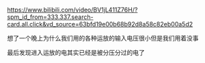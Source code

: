 https://www.bilibili.com/video/BV1jL411Z76H/?spm_id_from=333.337.search-card.all.click&vd_source=63bfd19e00b68b92d8a58c82eb00a5d2


想了一个晚上为什么我们用的各种运放的输入电压很小但是我们用着没事

最后发现进入运放的电其实已经是被分压分过的电了
